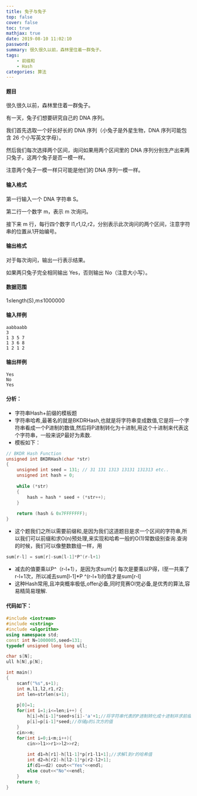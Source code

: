 ```yaml
---
title: 兔子与兔子
top: false
cover: false
toc: true
mathjax: true
date: 2019-08-10 11:02:10
password:
summary: 很久很久以前，森林里住着一群兔子。
tags:
	- 前缀和
	- Hash
categories: 算法
---
```


#### 题目
很久很久以前，森林里住着一群兔子。

有一天，兔子们想要研究自己的 DNA 序列。

我们首先选取一个好长好长的 DNA 序列（小兔子是外星生物，DNA 序列可能包含 26 个小写英文字母）。

然后我们每次选择两个区间，询问如果用两个区间里的 DNA 序列分别生产出来两只兔子，这两个兔子是否一模一样。

注意两个兔子一模一样只可能是他们的 DNA 序列一模一样。
#### 输入格式
第一行输入一个 DNA 字符串 S。

第二行一个数字 m，表示 m 次询问。

接下来 m 行，每行四个数字 l1,r1,l2,r2，分别表示此次询问的两个区间，注意字符串的位置从1开始编号。
#### 输出格式
对于每次询问，输出一行表示结果。

如果两只兔子完全相同输出 Yes，否则输出 No（注意大小写）。
#### 数据范围
1≤length(S),m≤1000000
#### 输入样例

```
aabbaabb
3
1 3 5 7
1 3 6 8
1 2 1 2
```

#### 输出样例

```
Yes
No
Yes
```
#### 分析：

 - 字符串Hash+前缀的模板题
 - 字符串哈希,最著名的就是BKDRHash,也就是将字符串变成数值,它是将一个字符串看成一个P进制的数值,然后将P进制转化为十进制,用这个十进制来代表这个字符串，一般来说P最好为素数.
 - 模板如下：
 

```cpp
// BKDR Hash Function
unsigned int BKDRHash(char *str)
{
    unsigned int seed = 131; // 31 131 1313 13131 131313 etc..
    unsigned int hash = 0;
 
    while (*str)
    {
        hash = hash * seed + (*str++);
    }
 
    return (hash & 0x7FFFFFFF);
}
```

 - 这个题我们之所以需要前缀和,是因为我们这道题目是求一个区间的字符串,所以我们可以前缀和求O(n)预处理,来实现和哈希一般的O(1)常数级别查询.查询的时候，我们可以像整数数组一样，用

```cpp
sum[r-l] = sum[r]-sum[l-1]*P^(r-l+1)
```

 - 减去的值要乘以P^（r-l+1），是因为求sum[r] 每次是要乘以P得，l至一共乘了r-l+1次，所以减去sum[l-1]*P ^(r-l+1)的值才是sum[r-l]
 - 这种Hash常用,且冲突概率极低,offer必备,同时竞赛OI党必备,是优秀的算法,容易精简易理解.

#### 代码如下：
 

```cpp
#include <iostream>
#include <cstring>
#include <algorithm>
using namespace std;
const int N=1000005,seed=131;
typedef unsigned long long ull;

char s[N];
ull h[N],p[N];

int main()
{
	scanf("%s",s+1);
	int m,l1,l2,r1,r2;
	int len=strlen(s+1);
	
	p[0]=1;
	for(int i=1;i<=len;i++) {
		h[i]=h[i-1]*seed+s[i]-'a'+1;//将字符串代表的P进制转化成十进制并求前缀 
		p[i]=p[i-1]*seed;//存储p的i次方的值 
	}
	cin>>m;
	for(int i=0;i<m;i++){
		cin>>l1>>r1>>l2>>r2;
		
		int d1=h[r1]-h[l1-1]*p[r1-l1+1];//求解l到r的哈希值 
		int d2=h[r2]-h[l2-1]*p[r2-l2+1];
		if(d1==d2) cout<<"Yes"<<endl;
		else cout<<"No"<<endl;
	}
	return 0;
}
```

 
 
